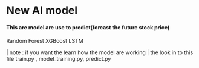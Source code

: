# New AI model

#### This are model are use to predict(forcast the future stock price)
Random Forest
XGBoost 
LSTM

| note : if you want the learn how the model are working
| the look in to this file train.py , model_training.py, predict.py
